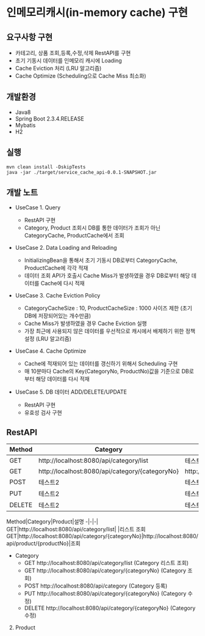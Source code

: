 # 인메모리캐시(in-memory cache) 구현

## 요구사항 구현
+ 카테고리, 상품 조회,등록,수정,삭제 RestAPI를 구현
+ 초기 기동시 데이터를 인메모리 캐시에 Loading
+ Cache Eviction 처리 (LRU 알고리즘)
+ Cache Optimize (Scheduling으로 Cache Miss 최소화) 

## 개발환경
+ Java8
+ Spring Boot 2.3.4.RELEASE
+ Mybatis
+ H2

## 실행
```
mvn clean install -DskipTests
java -jar ./target/service_cache_api-0.0.1-SNAPSHOT.jar
```

## 개발 노트
+ UseCase 1. Query
  * RestAPI 구현 
  * Category, Product 조회시 DB를 통한 데이터가 조회가 아닌 CategoryCache, ProductCache에서 조회
  
+ UseCase 2. Data Loading and Reloading
  * InitializingBean을 통해서 초기 기동시 DB로부터 CategoryCache, ProductCache에 각각 적재
  * 데이터 조회 API가 호출시 Cache Miss가 발생하였을 경우 DB로부터 해당 데이터를 Cache에 다시 적재
  
+ UseCase 3. Cache Eviction Policy
  * CategoryCacheSize : 10, ProductCacheSize : 1000 사이즈 제한 (초기 DB에 저장되어있는 개수만큼)
  * Cache Miss가 발생하였을 경우 Cache Eviction 실행
  * 가장 최근에 사용되지 않은 데이터를 우선적으로 캐시에서 배제하기 위한 정책 설정 (LRU 알고리즘)
  
+ UseCase 4. Cache Optimize
  * Cache에 적재되어 있는 데이터를 갱신하기 위해서 Scheduling 구현
  * 매 10분마다 Cache의 Key(CategoryNo, ProductNo)값을 기준으로 DB로부터 해당 데이터를 다시 적재
  
+ UseCase 5. DB 데이터 ADD/DELETE/UPDATE
  * RestAPI 구현
  * 유효성 검사 구현

## RestAPI
|Method|Category|Product|
|------|---|---|
|GET|http://localhost:8080/api/category/list|테스트3|
|GET|http://localhost:8080/api/category/{categoryNo}|http://localhost:8080/api/product/{productNo}|
|POST|테스트2|테스트3|
|PUT|테스트2|테스트3|
|DELETE|테스트2|테스트3|

Method|Category|Product|설명
-|-|-|
GET|http://localhost:8080/api/category/list| |리스트 조회
GET|http://localhost:8080/api/category/{categoryNo}|http://localhost:8080/api/product/{productNo}|조회

+ Category 
  * GET  http://localhost:8080/api/category/list (Category 리스트 조회)
  * GET  http://localhost:8080/api/category/{categoryNo} (Category 조회)
  * POST http://localhost:8080/api/category (Category 등록)
  * PUT  http://localhost:8080/api/category/{categoryNo} (Category 수정)
  * DELETE http://localhost:8080/api/category/{categoryNo} (Category 수정)

2. Product

